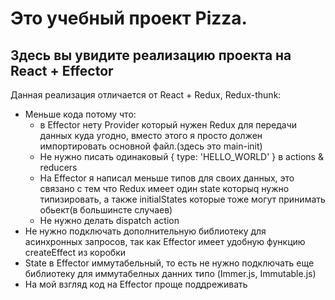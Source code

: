 # Это учебный проект Pizza. 

##  Здесь вы увидите реализацию проекта на React + Effeсtor
 
Данная реализация отличается от React + Redux, Redux-thunk:
- Меньше кода потому что: 
  + в Effector нету Provider который нужен Redux для передачи данных куда угодно, вместо этого я просто должен импортировать основной файл.(здесь это main-init)  
  + Не нужно писать одинаковый { type: 'HELLO_WORLD' } в actions & reducers
  + На Effector я написал меньше типов для своих данных, это связано с тем что Redux имеет один state которыq нужно типизировать, а также initialStates которыe тоже могут принимать обьект(в большинсте случаев)
  + Не нужно делать dispatch action     
- Не нужно подключать дополнительную библиотеку для асинхронных запросов, так как Effector имеет удобную функцию createEffect из коробки 
- State в Effector иммутабельный, то есть не нужно подключать еще библиотеку для иммутабелных данних типо (Immer.js, Immutable.js)
- На мой взгляд код на Effector проще поддреживать
       
